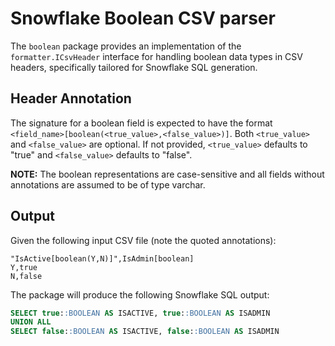# Snowflake Boolean CSV parser

The `boolean` package provides an implementation of the `formatter.ICsvHeader` interface for handling boolean data types in CSV headers, specifically tailored for Snowflake SQL generation.

## Header Annotation

The signature for a boolean field is expected to have the format `<field_name>[boolean(<true_value>,<false_value>)]`. Both `<true_value>` and `<false_value>` are optional. If not provided, `<true_value>` defaults to "true" and `<false_value>` defaults to "false".

**NOTE:** The boolean representations are case-sensitive and all fields without annotations are assumed to be of type varchar.

## Output

Given the following input CSV file (note the quoted annotations):

```csv
"IsActive[boolean(Y,N)]",IsAdmin[boolean]
Y,true
N,false
```

The package will produce the following Snowflake SQL output:

```sql
SELECT true::BOOLEAN AS ISACTIVE, true::BOOLEAN AS ISADMIN
UNION ALL
SELECT false::BOOLEAN AS ISACTIVE, false::BOOLEAN AS ISADMIN
```
